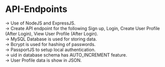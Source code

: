 # API-Endpoints

-> Use of NodeJS and ExpressJS.\
-> Create API endpoint for the following Sign up, Login, Create User Profile (After Login), View User Profile (After Login).\
-> MySQL Database is used for storing data.\
-> Bcrypt is used for hashing of passwords.\
-> PassportJS to setup local authentication.\
-> uid in database schema has AUTO_INCREMENT feature.\
-> User Profile data is show in JSON.

